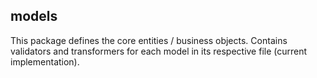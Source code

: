 ## models

This package defines the core entities / business objects. Contains validators
and transformers for each model in its respective file (current implementation).

